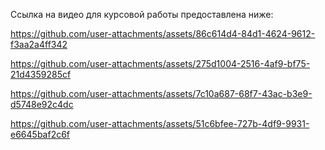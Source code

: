 Ссылка на видео для курсовой работы предоставлена ниже:




https://github.com/user-attachments/assets/86c614d4-84d1-4624-9612-f3aa2a4ff342



https://github.com/user-attachments/assets/275d1004-2516-4af9-bf75-21d4359285cf



https://github.com/user-attachments/assets/7c10a687-68f7-43ac-b3e9-d5748e92c4dc



https://github.com/user-attachments/assets/51c6bfee-727b-4df9-9931-e6645baf2c6f


